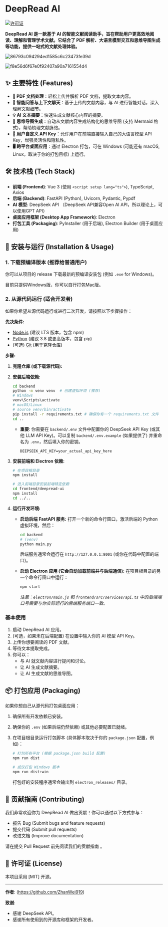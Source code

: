 # DeepRead AI 

[![许可证](https://img.shields.io/badge/license-MIT-blue.svg)](https://opensource.org/licenses/MIT)

**DeepRead AI 是一款基于 AI 的智能文献阅读助手，旨在帮助用户更高效地阅读、理解和管理学术文献。它结合了 PDF 解析、大语言模型交互和思维导图生成等功能，提供一站式的文献处理体验。**

![86793c094294ed1585c6c23473fe39d](https://github.com/user-attachments/assets/93efac89-b27d-48b7-a1a9-22e59b28f7cb)  

![f8e56d6f67e0f92407a90a7161554d4](https://github.com/user-attachments/assets/22ee064c-3438-4f06-8444-8819264439b6)



## ✨ 主要特性 (Features)

* **📄 PDF 文档处理**：轻松上传并解析 PDF 文档，提取文本内容。
* **💬 智能问答与上下文聊天**：基于上传的文献内容，与 AI 进行智能对话，深入理解文献细节。
* **💡 AI 文本摘要**：快速生成文献核心内容的摘要。
* **🧠 思维导图生成**：自动从文献内容生成结构化的思维导图 (支持 Mermaid 格式)，帮助梳理文献脉络。
* **🔑 用户自定义 API Key**：允许用户在前端直接输入自己的大语言模型 API Key，增强灵活性和隐私性。
* **🖥️ 跨平台桌面应用**：通过 Electron 打包，可在 Windows (可能还有 macOS, Linux，取决于你的打包目标) 上运行。

## 🛠️ 技术栈 (Tech Stack)

* **前端 (Frontend)**: Vue 3 (使用 `<script setup lang="ts">`), TypeScript, Axios
* **后端 (Backend)**: FastAPI (Python), Uvicorn, Pydantic, Pypdf
* **AI 模型**: DeepSeek API （DeepSeek API兼容Open AI API，所以理论上，可以使用GPT API）
* **桌面应用框架 (Desktop App Framework)**: Electron
* **打包工具 (Packaging)**: PyInstaller (用于后端), Electron Builder (用于桌面应用)

## 🚀 安装与运行 (Installation & Usage)

### 1. 下载预编译版本 (推荐给普通用户)

你可以从项目的 release 下载最新的预编译安装包 (例如 `.exe` for Windows)。

目前只提供Windows版，你可以自行打包Mac版。

### 2. 从源代码运行 (适合开发者)

如果你希望从源代码运行或进行二次开发，请按照以下步骤操作：

**先决条件:**

* [Node.js](https://nodejs.org/) (建议 LTS 版本，包含 npm)
* [Python](https://www.python.org/downloads/) (建议 3.8 或更高版本，包含 pip)
* (可选) [Git](https://git-scm.com/) (用于克隆仓库)

**步骤:**

1.  **克隆仓库 (或下载源代码):**



2.  **安装后端依赖:**

	```bash
	cd backend
	python -m venv venv  # 创建虚拟环境 (推荐)
	# Windows
	venv\Scripts\activate
	# macOS/Linux
	# source venv/bin/activate
	pip install -r requirements.txt # 确保你有一个 requirements.txt 文件
	cd ..
	```

	* **重要**: 你需要在 `backend/.env` 文件中配置你的 DeepSeek API Key (或其他 LLM API Key)。可以复制 `backend/.env.example` (如果提供了) 并重命名为 `.env`，然后填入你的密钥。

		```
		DEEPSEEK_API_KEY=your_actual_api_key_here
		```

3.  **安装前端和 Electron 依赖:**

	```bash
	# 在项目根目录
	npm install
	
	# 进入前端目录安装前端特定依赖
	cd frontend/deepread-ui
	npm install
	cd ../..
	```

4.  **运行开发环境:**

	* **启动后端 FastAPI 服务:**
		打开一个新的命令行窗口，激活后端的 Python 虚拟环境，然后：

		```bash
		cd backend
		# (venv)
		python main.py
		```

		后端服务通常会运行在 `http://127.0.0.1:8001` (或你在代码中配置的端口)。

	* **启动 Electron 应用 (它会自动加载前端并与后端通信):**
		在项目根目录的另一个命令行窗口中运行：

		```bash
		npm start
		```

		*注意：`electron/main.js` 和 `frontend/src/services/api.ts` 中的后端端口号需要与你实际运行的后端服务端口一致。*

### 基本使用

1.  启动 DeepRead AI 应用。
2.  (可选，如果未在后端配置) 在设置中输入你的 AI 模型 API Key。
3.  上传你想要阅读的 PDF 文献。
4.  等待文本提取完成。
5.  你可以：
	* 与 AI 就文献内容进行提问和讨论。
	* 让 AI 生成文献摘要。
	* 让 AI 生成文献的思维导图。

## 📦 打包应用 (Packaging)

如果你想自己从源代码打包桌面应用：

1.  确保所有开发依赖已安装。

2.  确保你的 `.env` (如果后端仍然依赖) 或其他必要配置已就绪。

3.  在项目根目录运行打包脚本 (具体脚本取决于你的 `package.json` 配置，例如)：

	```bash
	# 打包所有平台 (根据 package.json build 配置)
	npm run dist
	
	# 或仅打包 Windows 版本
	npm run dist:win
	```

	打包好的安装程序通常会输出到 `electron_releases/` 目录。

## 🤝 贡献指南 (Contributing)

我们非常欢迎你为 DeepRead AI 做出贡献！你可以通过以下方式参与：

* 报告 Bug (Submit bugs and feature requests)
* 提交代码 (Submit pull requests)
* 改进文档 (Improve documentation)

请在提交 Pull Request 前先阅读我们的贡献指南 。

## 📄 许可证 (License)

本项目采用 [MIT] 开源。

---

**作者**: <Zhan Wei> (https://github.com/ZhanWei919)

**致谢**:

* 感谢 DeepSeek API。
* 感谢所有使用到的开源库和框架的开发者。

